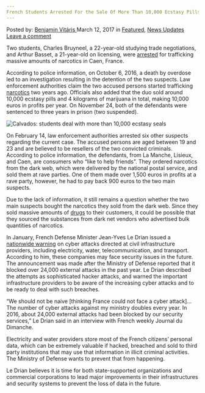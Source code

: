 ```yaml
---
French Students Arrested For the Sale Of More Than 10,000 Ecstasy Pills
---
```

<article class="post-listing post-18582 post type-post status-publish format-standard has-post-thumbnail hentry category-deepdot-news category-news-updates tag-4937 tag-ecstasy tag-french tag-pills tag-sold tag-students">
<div class="post-inner">
<span>Posted by: <a href="https://www.deepdotweb.com/author/benjaminvi/" title="">Benjamin Vitáris </a></span>
<span>March 12, 2017</span>
<span>in <a href="https://www.deepdotweb.com/category/deepdot-news/" rel="category tag">Featured</a>, <a href="https://www.deepdotweb.com/category/news-updates/" rel="category tag">News Updates</a></span>
<span><a href="https://www.deepdotweb.com/2017/03/12/french-students-arrested-sale-10000-ecstasy-pills/#respond">Leave a comment</a></span>
</p>
<div class="clear"></div>
<div class="entry">
<p>Two students, Charles Bruyneel, a 22-year-old studying trade negotiations, and Arthur Basset, a 21-year-old on licensing, were <a href="http://www.lamanchelibre.fr/actualite-272541-calvados-les-etudiants-dealent-plus-de-10-000-cachets-ecstasy.html">arrested</a> for trafficking massive amounts of narcotics in Caen, France.</p>
<p>According to police information, on October 6, 2016, a death by overdose led to an investigation resulting in the detention of the two suspects. Law enforcement authorities claim the two accused persons started trafficking <a href="https://www.deepdotweb.com/tag/narcotics/">narcotics</a> two years ago. Officials also added that the duo sold around 10,000 ecstasy pills and 4 kilograms of marijuana in total, making 10,000 euros in profits per year. On November 24, both of the defendants were sentenced to three years in prison (two suspended).</p>
<p><img class="wp-image-18585 aligncenter" src="https://www.deepdotweb.com/wp-content/uploads/2017/03/calvados-students-deal-with-more-than-10000-ecst.jpeg" alt="Calvados: students deal with more than 10,000 ecstasy seals" srcset="https://www.deepdotweb.com/wp-content/uploads/2017/03/calvados-students-deal-with-more-than-10000-ecst.jpeg 830w, https://www.deepdotweb.com/wp-content/uploads/2017/03/calvados-students-deal-with-more-than-10000-ecst-300x145.jpeg 300w" sizes="(max-width: 830px) 100vw, 830px" /></p>
<p>On February 14, law enforcement authorities arrested six other suspects regarding the current case. The accused persons are aged between 19 and 23 and are believed to be resellers of the two convicted criminals. According to police information, the defendants, from La Manche, Lisieux, and Caen, are consumers who “like to help friends”. They ordered narcotics from the dark web, which were delivered by the national postal service, and sold them at rave parties. One of them made over 1,500 euros in profits at a rave party, however, he had to pay back 900 euros to the two main suspects.</p>
<p>Due to the lack of information, it still remains a question whether the two main suspects bought the narcotics they sold from the dark web. Since they sold massive amounts of <a href="https://www.deepdotweb.com/tag/drugs/">drugs</a> to their customers, it could be possible that they sourced the substances from dark net vendors who advertised bulk quantities of narcotics.</p>
<p>In January, French Defense Minister Jean-Yves Le Drian issued a <a href="https://www.deepdotweb.com/2017/01/20/french-minister-issues-nationwide-warning-cyberattacks-major-infrastructure-providers-trouble/">nationwide warning</a> on cyber attacks directed at civil infrastructure providers, including electricity, water, telecommunication, and transport. According to him, these companies may face security issues in the future. The announcement was made after the Ministry of Defense reported that it blocked over 24,000 external attacks in the past year. Le Drian described the attempts as sophisticated hacker attacks, and warned the important infrastructure providers to be aware of the increasing cyber attacks and to be ready to deal with such breaches.</p>
<p>“We should not be naive [thinking France could not face a cyber attack]… The number of cyber attacks against my ministry doubles every year. In 2016, about 24,000 external attacks had been blocked by our security services,” Le Drian said in an interview with French weekly Journal du Dimanche.</p>
<p>Electricity and water providers store most of the French citizens’ personal data, which can be extremely valuable if hacked, breached and sold to third party institutions that may use that information in illicit criminal activities. The Ministry of Defense wants to prevent that from happening.</p>
<p>Le Drian believes it is time for both state-supported organizations and commercial corporations to lead major improvements in their infrastructures and security systems to prevent the loss of data in the future.</p>
</div>
<span style="display:none"><a href="https://www.deepdotweb.com/tag/10000/" rel="tag">10000</a> <a href="https://www.deepdotweb.com/tag/ecstasy/" rel="tag">ecstasy</a> <a href="https://www.deepdotweb.com/tag/french/" rel="tag">french</a> <a href="https://www.deepdotweb.com/tag/pills/" rel="tag">pills</a> <a href="https://www.deepdotweb.com/tag/sold/" rel="tag">sold</a> <a href="https://www.deepdotweb.com/tag/students/" rel="tag">students</a></span> <span style="display:none" class="updated">2017-03-12</span>
<div style="display:none" class="vcard author" itemprop="author" itemscope itemtype="http://schema.org/Person"><strong class="fn" itemprop="name"><a href="https://www.deepdotweb.com/author/benjaminvi/" title="Posts by Benjamin Vitáris" rel="author">Benjamin Vitáris</a></strong></div>
</div>
</article>

